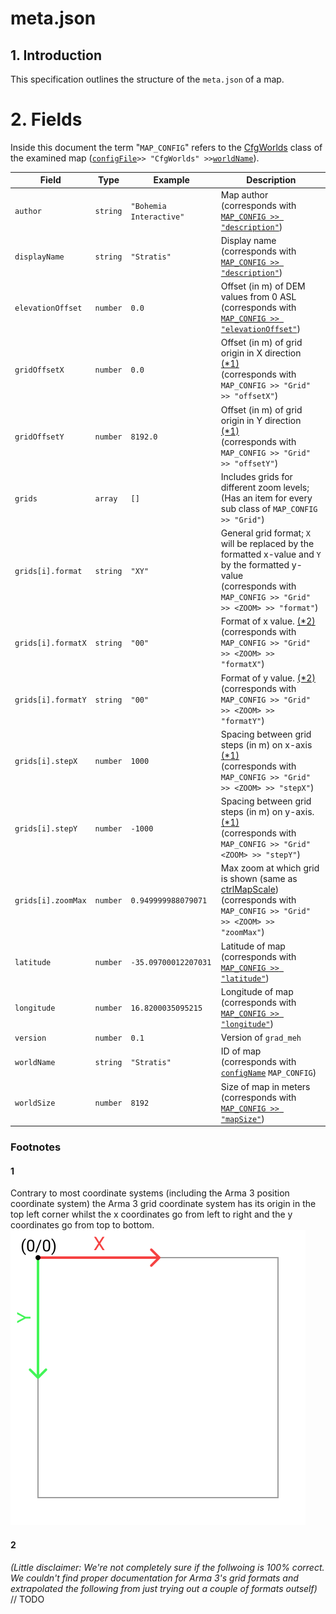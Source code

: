 # meta.json

## 1. Introduction
This specification outlines the structure of the `meta.json` of a map.

# 2. Fields
Inside this document the term "`MAP_CONFIG`" refers to the  [CfgWorlds](https://community.bistudio.com/wiki/Arma_3_CfgWorlds_Config_Reference) class of the examined map ([`configFile`](https://community.bistudio.com/wiki/configFile)` >> "CfgWorlds" >> `[`worldName`](https://community.bistudio.com/wiki/worldName)).

| Field | Type | Example | Description |
| --- | --- | --- | --- |
| `author` | `string` | `"Bohemia Interactive"` | Map author<br>(corresponds with [`MAP_CONFIG >> "description"`](https://community.bistudio.com/wiki/Arma_3_CfgWorlds_Config_Reference#author)) |
| `displayName` | `string` | `"Stratis"` | Display name<br>(corresponds with [`MAP_CONFIG >> "description"`](https://community.bistudio.com/wiki/Arma_3_CfgWorlds_Config_Reference#description)) |
| `elevationOffset` | `number` | `0.0` | Offset (in m) of DEM values from 0 ASL<br>(corresponds with [`MAP_CONFIG >> "elevationOffset"`](https://community.bistudio.com/wiki/Arma_3_CfgWorlds_Config_Reference#elevationOffset)) |
| `gridOffsetX` | `number` | `0.0` | Offset (in m) of grid origin in X direction [(\*1)](#*1)<br>(corresponds with `MAP_CONFIG >> "Grid" >> "offsetX"`) |
| `gridOffsetY` | `number` | `8192.0` | Offset (in m) of grid origin in Y direction [(\*1)](#*1)<br>(corresponds with `MAP_CONFIG >> "Grid" >> "offsetY"`) |
| `grids` | `array` | `[]` | Includes grids for different zoom levels;<br>(Has an item for every sub class of `MAP_CONFIG >> "Grid"`) |
| `grids[i].format` | `string` | `"XY"` | General grid format; `X` will be replaced by the formatted x-value and `Y` by the formatted y-value<br>(corresponds with `MAP_CONFIG >> "Grid" >> <ZOOM> >> "format"`) |
| `grids[i].formatX` | `string` | `"00"` | Format of x value. [(\*2)](#*2)<br>(corresponds with `MAP_CONFIG >> "Grid" >> <ZOOM> >> "formatX"`)  |
| `grids[i].formatY` | `string` | `"00"` | Format of y value. [(\*2)](#*2)<br>(corresponds with `MAP_CONFIG >> "Grid" >> <ZOOM> >> "formatY"`) |
| `grids[i].stepX` | `number` | `1000` | Spacing between grid steps (in m) on x-axis [(\*1)](#*1)<br>(corresponds with `MAP_CONFIG >> "Grid" >> <ZOOM> >> "stepX"`) |
| `grids[i].stepY` | `number` | `-1000` | Spacing between grid steps (in m) on y-axis. [(\*1)](#*1)<br>(corresponds with `MAP_CONFIG >> "Grid" <ZOOM> >> "stepY"`) |
| `grids[i].zoomMax` | `number` | `0.949999988079071` | Max zoom at which grid is shown (same as [ctrlMapScale](https://community.bistudio.com/wiki/ctrlMapScale))<br>(corresponds with `MAP_CONFIG >> "Grid" >> <ZOOM> >> "zoomMax"`)  |
| `latitude` | `number` | `-35.09700012207031` | Latitude of map<br>(corresponds with [`MAP_CONFIG >> "latitude"`](https://community.bistudio.com/wiki/Arma_3_CfgWorlds_Config_Reference#latitude)) |
| `longitude` | `number` | `16.8200035095215` | Longitude of map<br>(corresponds with [`MAP_CONFIG >> "longitude"`](https://community.bistudio.com/wiki/Arma_3_CfgWorlds_Config_Reference#longitude)) |
| `version` | `number` | `0.1` | Version of `grad_meh` | |
| `worldName` | `string` | `"Stratis"` | ID of map<br>(corresponds with [`configName`](https://community.bistudio.com/wiki/configName) `MAP_CONFIG`) |
| `worldSize` | `number` | `8192` | Size of map in meters<br>(corresponds with  [`MAP_CONFIG >> "mapSize"`](https://community.bistudio.com/wiki/Arma_3_CfgWorlds_Config_Reference#mapSize)) |

### Footnotes

#### 1
Contrary to most coordinate systems (including the Arma 3 position coordinate system) the Arma 3 grid coordinate system has its origin in the top left corner whilst the x coordinates go from left to right and the y coordinates go from top to bottom.  
![](./assets/grid_coord_system.svg)


#### 2
_(Little disclaimer: We're not completely sure if the follwoing is 100% correct. We couldn't find proper documentation for Arma 3's grid formats and extrapolated the following from just trying out a couple of formats outself)_  
// TODO
